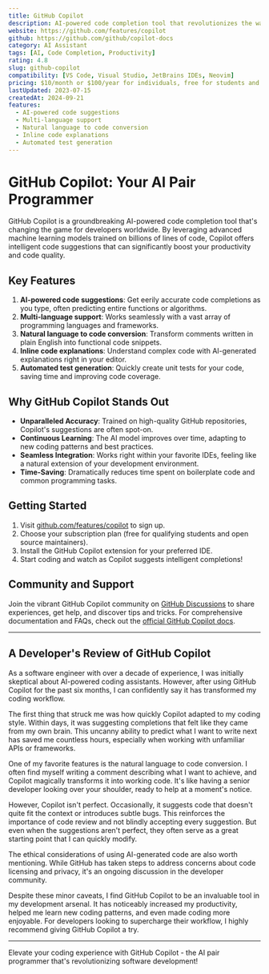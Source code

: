 ```yaml
---
title: GitHub Copilot
description: AI-powered code completion tool that revolutionizes the way developers write code
website: https://github.com/features/copilot
github: https://github.com/github/copilot-docs
category: AI Assistant
tags: [AI, Code Completion, Productivity]
rating: 4.8
slug: github-copilot
compatibility: [VS Code, Visual Studio, JetBrains IDEs, Neovim]
pricing: $10/month or $100/year for individuals, free for students and open source maintainers
lastUpdated: 2023-07-15
createdAt: 2024-09-21
features:
  - AI-powered code suggestions
  - Multi-language support
  - Natural language to code conversion
  - Inline code explanations
  - Automated test generation
---
```


# GitHub Copilot: Your AI Pair Programmer

GitHub Copilot is a groundbreaking AI-powered code completion tool that's changing the game for developers worldwide. By leveraging advanced machine learning models trained on billions of lines of code, Copilot offers intelligent code suggestions that can significantly boost your productivity and code quality.

## Key Features

1. **AI-powered code suggestions**: Get eerily accurate code completions as you type, often predicting entire functions or algorithms.
2. **Multi-language support**: Works seamlessly with a vast array of programming languages and frameworks.
3. **Natural language to code conversion**: Transform comments written in plain English into functional code snippets.
4. **Inline code explanations**: Understand complex code with AI-generated explanations right in your editor.
5. **Automated test generation**: Quickly create unit tests for your code, saving time and improving code coverage.

## Why GitHub Copilot Stands Out

- **Unparalleled Accuracy**: Trained on high-quality GitHub repositories, Copilot's suggestions are often spot-on.
- **Continuous Learning**: The AI model improves over time, adapting to new coding patterns and best practices.
- **Seamless Integration**: Works right within your favorite IDEs, feeling like a natural extension of your development environment.
- **Time-Saving**: Dramatically reduces time spent on boilerplate code and common programming tasks.

## Getting Started

1. Visit [github.com/features/copilot](https://github.com/features/copilot) to sign up.
2. Choose your subscription plan (free for qualifying students and open source maintainers).
3. Install the GitHub Copilot extension for your preferred IDE.
4. Start coding and watch as Copilot suggests intelligent completions!

## Community and Support

Join the vibrant GitHub Copilot community on [GitHub Discussions](https://github.com/github/copilot-docs/discussions) to share experiences, get help, and discover tips and tricks. For comprehensive documentation and FAQs, check out the [official GitHub Copilot docs](https://docs.github.com/en/copilot).

---

## A Developer's Review of GitHub Copilot

As a software engineer with over a decade of experience, I was initially skeptical about AI-powered coding assistants. However, after using GitHub Copilot for the past six months, I can confidently say it has transformed my coding workflow.

The first thing that struck me was how quickly Copilot adapted to my coding style. Within days, it was suggesting completions that felt like they came from my own brain. This uncanny ability to predict what I want to write next has saved me countless hours, especially when working with unfamiliar APIs or frameworks.

One of my favorite features is the natural language to code conversion. I often find myself writing a comment describing what I want to achieve, and Copilot magically transforms it into working code. It's like having a senior developer looking over your shoulder, ready to help at a moment's notice.

However, Copilot isn't perfect. Occasionally, it suggests code that doesn't quite fit the context or introduces subtle bugs. This reinforces the importance of code review and not blindly accepting every suggestion. But even when the suggestions aren't perfect, they often serve as a great starting point that I can quickly modify.

The ethical considerations of using AI-generated code are also worth mentioning. While GitHub has taken steps to address concerns about code licensing and privacy, it's an ongoing discussion in the developer community.

Despite these minor caveats, I find GitHub Copilot to be an invaluable tool in my development arsenal. It has noticeably increased my productivity, helped me learn new coding patterns, and even made coding more enjoyable. For developers looking to supercharge their workflow, I highly recommend giving GitHub Copilot a try.

---

Elevate your coding experience with GitHub Copilot - the AI pair programmer that's revolutionizing software development!
